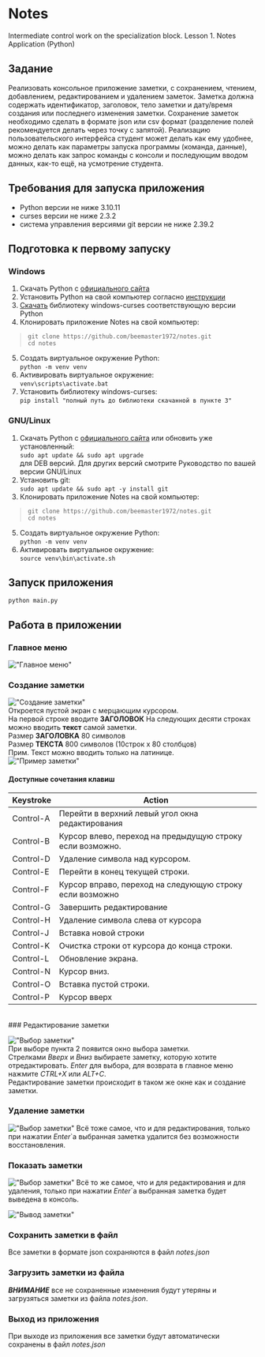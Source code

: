 # Notes

Intermediate control work on the specialization block. Lesson 1. Notes Application (Python)
## Задание

Реализовать консольное приложение заметки, с сохранением, чтением,
добавлением, редактированием и удалением заметок. Заметка должна
содержать идентификатор, заголовок, тело заметки и дату/время создания или
последнего изменения заметки. Сохранение заметок необходимо сделать в
формате json или csv формат (разделение полей рекомендуется делать через
точку с запятой). Реализацию пользовательского интерфейса студент может
делать как ему удобнее, можно делать как параметры запуска программы
(команда, данные), можно делать как запрос команды с консоли и
последующим вводом данных, как-то ещё, на усмотрение студента.

## Требования для запуска приложения

* Python версии не ниже 3.10.11
* curses версии не ниже 2.3.2
* система управления версиями git версии не ниже 2.39.2

## Подготовка к первому запуску

### Windows

1. Скачать Python с [официального сайта](https://www.python.org/downloads/windows/)
2. Установить Python на свой компьютер согласно [инструкции](https://www.python.org/about/gettingstarted/)
3. [Скачать](https://github.com/zephyrproject-rtos/windows-curses/releases) библиотеку windows-curses соответствующую
   версии Python
4. Клонировать приложение Notes на свой компьютер:

> ```git clone https://github.com/beemaster1972/notes.git``` <br>
> ```cd notes```

5. Создать виртуальное окружение Python:<br>```python -m venv venv```
6. Активировать виртуальное окружение:<br>```venv\scripts\activate.bat```
7. Установить библиотеку windows-curses:<br>```pip install "полный путь до библиотеки скачанной в пункте 3"```

### GNU/Linux

1. Скачать Python с [официального сайта](https://www.python.org/downloads/source/) или обновить уже
   установленный:<br>```sudo apt update && sudo apt upgrade```<br> для DEB версий. Для других версий смотрите
   Руководство по вашей версии GNU/Linux
2. Установить git:<br>```sudo apt update && sudo apt -y install git```
2. Клонировать приложение Notes на свой компьютер:

> ```git clone https://github.com/beemaster1972/notes.git``` <br>
> ```cd notes```

5. Создать виртуальное окружение Python:<br>```python -m venv venv```
6. Активировать виртуальное окружение:<br>```source venv\bin\activate.sh```

## Запуск приложения

```python main.py```

## Работа в приложении

### Главное меню

!["Главное меню"](./img/01_notes.png)

### Создание заметки

!["Создание заметки"](./img/02_notes.png)<br>
Откроется пустой экран с мерцающим курсором.<br>
На первой строке вводите **ЗАГОЛОВОК**
На следующих десяти строках можно вводить **текст** самой заметки.<br>
Размер **ЗАГОЛОВКА** 80 символов<br>
Размер **ТЕКСТА** 800 символов (10строк х 80 столбцов)<br>
Прим. Текст можно вводить только на латинице.<br>
!["Пример заметки"](./img/03_notes.png)<br>

#### Доступные сочетания клавиш

<table>
<thead>
<tr>
<th>Keystroke</th>
<th>Action</th>
</tr>
</thead>
<tbody>
<tr>
<td>Control-A</td>
<td>Перейти в верхний левый угол окна редактирования</td>
</tr>
<tr>
<td>Control-B</td>
<td>Курсор влево, переход на предыдущую строку если возможно.</td>
</tr>
<tr>
<td>Control-D</td>
<td>Удаление символа над курсором.</td>
</tr>
<tr>
<td>Control-E</td>
<td>Перейти в конец текущей строки.</td>
</tr>
<tr>
<td>Control-F</td>
<td>Курсор вправо, переход на следующую строку если возможно</td>
</tr>
<tr>
<td>Control-G</td>
<td>Завершить редактирование</td>
</tr>
<tr>
<td>Control-H</td>
<td>Удаление символа слева от курсора</td>
</tr>
<tr>
<td>Control-J</td>
<td>Вставка новой строки </td>
</tr>
<tr>
<td>Control-K</td>
<td>Очистка строки от курсора до конца строки.</td>
</tr>
<tr>
<td>Control-L</td>
<td>Обновление экрана.</td>
</tr>
<tr>
<td>Control-N</td>
<td>Курсор вниз.</td>
</tr>
<tr>
<td>Control-O</td>
<td>Вставка пустой строки.</td>
</tr>
<tr>
<td>Control-P</td>
<td>Курсор вверх</td>
</tr>
</tbody>
</table>
<br>
### Редактирование заметки

!["Выбор заметки"](./img/04_notes.png)<br>
При выборе пункта 2 появится окно выбора заметки.<br>
Стрелками *Вверх* и *Вниз* выбираете заметку, которую хотите отредактировать. *Enter* для выбора, для возврата в главное меню нажмите *CTRL+X* или *ALT+C*.<br>
Редактирование заметки происходит в таком же окне как и создание заметки.

### Удаление заметки

!["Выбор заметки"](./img/04_notes.png)
Всё тоже самое, что и для редактирования, только при нажатии *Enter*`а выбранная заметка удалится без возможности восстановления.

### Показать заметки

!["Выбор заметки"](./img/04_notes.png)
Всё то же самое, что и для редактирования и для удаления, только при нажатии *Enter*`а выбранная заметка будет выведена в консоль.<br>

!["Вывод заметки"](./img/05_notes.png)<br>

### Сохранить заметки в файл

Все заметки в формате json сохраняются в файл *notes.json*

### Загрузить заметки из файла

***ВНИМАНИЕ*** все не сохраненные изменения будут утеряны и загрузяться заметки из файла *notes.json*.

### Выход из приложения

При выходе из приложения все заметки будут автоматически сохранены в файл *notes.json*